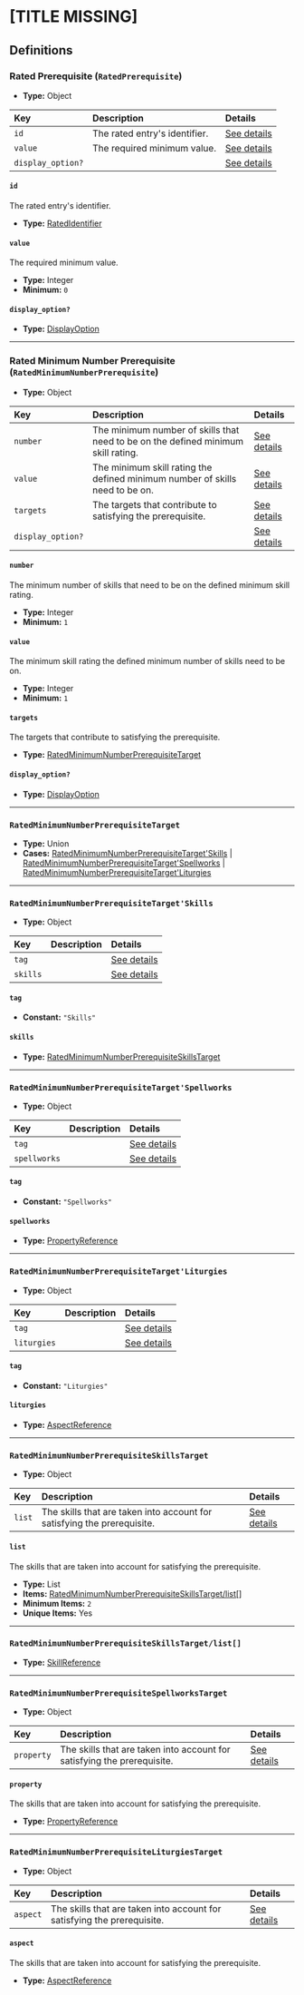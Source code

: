 # [TITLE MISSING]

## Definitions

### <a name="RatedPrerequisite"></a> Rated Prerequisite (`RatedPrerequisite`)

- **Type:** Object

Key | Description | Details
:-- | :-- | :--
`id` | The rated entry's identifier. | <a href="#RatedPrerequisite/id">See details</a>
`value` | The required minimum value. | <a href="#RatedPrerequisite/value">See details</a>
`display_option?` |  | <a href="#RatedPrerequisite/display_option">See details</a>

#### <a name="RatedPrerequisite/id"></a> `id`

The rated entry's identifier.

- **Type:** <a href="../../_IdentifierGroup.md#RatedIdentifier">RatedIdentifier</a>

#### <a name="RatedPrerequisite/value"></a> `value`

The required minimum value.

- **Type:** Integer
- **Minimum:** `0`

#### <a name="RatedPrerequisite/display_option"></a> `display_option?`

- **Type:** <a href="../DisplayOption.md#DisplayOption">DisplayOption</a>

---

### <a name="RatedMinimumNumberPrerequisite"></a> Rated Minimum Number Prerequisite (`RatedMinimumNumberPrerequisite`)

- **Type:** Object

Key | Description | Details
:-- | :-- | :--
`number` | The minimum number of skills that need to be on the defined minimum skill rating. | <a href="#RatedMinimumNumberPrerequisite/number">See details</a>
`value` | The minimum skill rating the defined minimum number of skills need to be on. | <a href="#RatedMinimumNumberPrerequisite/value">See details</a>
`targets` | The targets that contribute to satisfying the prerequisite. | <a href="#RatedMinimumNumberPrerequisite/targets">See details</a>
`display_option?` |  | <a href="#RatedMinimumNumberPrerequisite/display_option">See details</a>

#### <a name="RatedMinimumNumberPrerequisite/number"></a> `number`

The minimum number of skills that need to be on the defined minimum skill
rating.

- **Type:** Integer
- **Minimum:** `1`

#### <a name="RatedMinimumNumberPrerequisite/value"></a> `value`

The minimum skill rating the defined minimum number of skills need to be
on.

- **Type:** Integer
- **Minimum:** `1`

#### <a name="RatedMinimumNumberPrerequisite/targets"></a> `targets`

The targets that contribute to satisfying the prerequisite.

- **Type:** <a href="#RatedMinimumNumberPrerequisiteTarget">RatedMinimumNumberPrerequisiteTarget</a>

#### <a name="RatedMinimumNumberPrerequisite/display_option"></a> `display_option?`

- **Type:** <a href="../DisplayOption.md#DisplayOption">DisplayOption</a>

---

### <a name="RatedMinimumNumberPrerequisiteTarget"></a> `RatedMinimumNumberPrerequisiteTarget`

- **Type:** Union
- **Cases:** <a href="#RatedMinimumNumberPrerequisiteTarget'Skills">RatedMinimumNumberPrerequisiteTarget'Skills</a> | <a href="#RatedMinimumNumberPrerequisiteTarget'Spellworks">RatedMinimumNumberPrerequisiteTarget'Spellworks</a> | <a href="#RatedMinimumNumberPrerequisiteTarget'Liturgies">RatedMinimumNumberPrerequisiteTarget'Liturgies</a>

---

### <a name="RatedMinimumNumberPrerequisiteTarget'Skills"></a> `RatedMinimumNumberPrerequisiteTarget'Skills`

- **Type:** Object

Key | Description | Details
:-- | :-- | :--
`tag` |  | <a href="#RatedMinimumNumberPrerequisiteTarget'Skills/tag">See details</a>
`skills` |  | <a href="#RatedMinimumNumberPrerequisiteTarget'Skills/skills">See details</a>

#### <a name="RatedMinimumNumberPrerequisiteTarget'Skills/tag"></a> `tag`

- **Constant:** `"Skills"`

#### <a name="RatedMinimumNumberPrerequisiteTarget'Skills/skills"></a> `skills`

- **Type:** <a href="#RatedMinimumNumberPrerequisiteSkillsTarget">RatedMinimumNumberPrerequisiteSkillsTarget</a>

---

### <a name="RatedMinimumNumberPrerequisiteTarget'Spellworks"></a> `RatedMinimumNumberPrerequisiteTarget'Spellworks`

- **Type:** Object

Key | Description | Details
:-- | :-- | :--
`tag` |  | <a href="#RatedMinimumNumberPrerequisiteTarget'Spellworks/tag">See details</a>
`spellworks` |  | <a href="#RatedMinimumNumberPrerequisiteTarget'Spellworks/spellworks">See details</a>

#### <a name="RatedMinimumNumberPrerequisiteTarget'Spellworks/tag"></a> `tag`

- **Constant:** `"Spellworks"`

#### <a name="RatedMinimumNumberPrerequisiteTarget'Spellworks/spellworks"></a> `spellworks`

- **Type:** <a href="../../_SimpleReferences.md#PropertyReference">PropertyReference</a>

---

### <a name="RatedMinimumNumberPrerequisiteTarget'Liturgies"></a> `RatedMinimumNumberPrerequisiteTarget'Liturgies`

- **Type:** Object

Key | Description | Details
:-- | :-- | :--
`tag` |  | <a href="#RatedMinimumNumberPrerequisiteTarget'Liturgies/tag">See details</a>
`liturgies` |  | <a href="#RatedMinimumNumberPrerequisiteTarget'Liturgies/liturgies">See details</a>

#### <a name="RatedMinimumNumberPrerequisiteTarget'Liturgies/tag"></a> `tag`

- **Constant:** `"Liturgies"`

#### <a name="RatedMinimumNumberPrerequisiteTarget'Liturgies/liturgies"></a> `liturgies`

- **Type:** <a href="../../_SimpleReferences.md#AspectReference">AspectReference</a>

---

### <a name="RatedMinimumNumberPrerequisiteSkillsTarget"></a> `RatedMinimumNumberPrerequisiteSkillsTarget`

- **Type:** Object

Key | Description | Details
:-- | :-- | :--
`list` | The skills that are taken into account for satisfying the prerequisite. | <a href="#RatedMinimumNumberPrerequisiteSkillsTarget/list">See details</a>

#### <a name="RatedMinimumNumberPrerequisiteSkillsTarget/list"></a> `list`

The skills that are taken into account for satisfying the prerequisite.

- **Type:** List
- **Items:** <a href="#RatedMinimumNumberPrerequisiteSkillsTarget/list[]">RatedMinimumNumberPrerequisiteSkillsTarget/list[]</a>
- **Minimum Items:** `2`
- **Unique Items:** Yes

---

### <a name="RatedMinimumNumberPrerequisiteSkillsTarget/list[]"></a> `RatedMinimumNumberPrerequisiteSkillsTarget/list[]`

- **Type:** <a href="../../_SimpleReferences.md#SkillReference">SkillReference</a>

---

### <a name="RatedMinimumNumberPrerequisiteSpellworksTarget"></a> `RatedMinimumNumberPrerequisiteSpellworksTarget`

- **Type:** Object

Key | Description | Details
:-- | :-- | :--
`property` | The skills that are taken into account for satisfying the prerequisite. | <a href="#RatedMinimumNumberPrerequisiteSpellworksTarget/property">See details</a>

#### <a name="RatedMinimumNumberPrerequisiteSpellworksTarget/property"></a> `property`

The skills that are taken into account for satisfying the prerequisite.

- **Type:** <a href="../../_SimpleReferences.md#PropertyReference">PropertyReference</a>

---

### <a name="RatedMinimumNumberPrerequisiteLiturgiesTarget"></a> `RatedMinimumNumberPrerequisiteLiturgiesTarget`

- **Type:** Object

Key | Description | Details
:-- | :-- | :--
`aspect` | The skills that are taken into account for satisfying the prerequisite. | <a href="#RatedMinimumNumberPrerequisiteLiturgiesTarget/aspect">See details</a>

#### <a name="RatedMinimumNumberPrerequisiteLiturgiesTarget/aspect"></a> `aspect`

The skills that are taken into account for satisfying the prerequisite.

- **Type:** <a href="../../_SimpleReferences.md#AspectReference">AspectReference</a>
